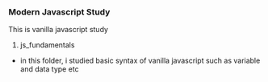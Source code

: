 ### Modern Javascript Study

This is vanilla javascript study

1. js_fundamentals

- in this folder, i studied basic syntax of vanilla javascript such as variable and data type etc
